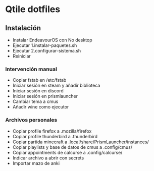 # Qtile dotfiles

## Instalación

- Instalar EndeavourOS con No desktop
- Ejecutar 1.instalar-paquetes.sh
- Ejecutar 2.configurar-sistema.sh
- Reiniciar

### Intervención manual

- Copiar fstab en /etc/fstab
- Iniciar sesión en steam y añadir biblioteca
- Iniciar sesión en discord
- Iniciar sesión en prismlauncher
- Cambiar tema a cmus
- Añadir wine como ejecutor

### Archivos personales

- Copiar profile firefox a .mozilla/firefox
- Copiar profile thunderbird a .thunderbird
- Copiar partida minecraft a .local/share/PrismLauncher/instances/
- Copiar playlists y base de datos de cmus a .config/cmus/
- Copiar appointments de calcurse a .config/calcurse/
- Indicar archivo a abrir con secrets
- Importar mazo de anki
